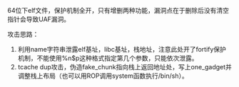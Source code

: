64位下elf文件，保护机制全开，只有增删两种功能，漏洞点在于删除后没有清空指针会导致UAF漏洞。

攻击思路：
1. 利用name字符串泄露elf基址，libc基址，栈地址，注意此处开了fortify保护机制，不能使用%n$p这种格式指定第几个参数，只能依次泄露。
2. tcache dup攻击，伪造fake_chunk指向栈上返回地址处，写上one_gadget并调整栈上布局（也可以用ROP调用system函数执行/bin/sh）。
